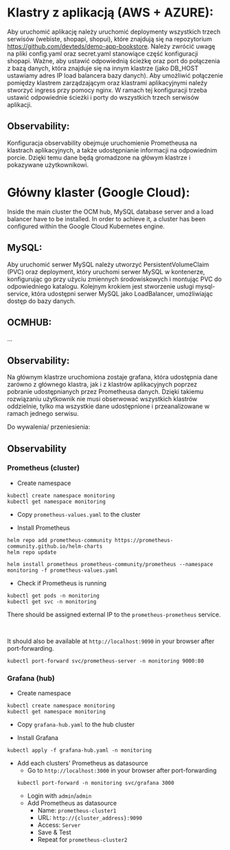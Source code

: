 # Klastry z aplikacją (AWS + AZURE):

Aby uruchomić aplikację należy uruchomić deploymenty wszystkich trzech serwisów (webiste, shopapi, shopui), które znajdują się na repozytorium https://github.com/devteds/demo-app-bookstore. Należy zwrócić uwagę na pliki config.yaml oraz secret.yaml stanowiące część konfiguracji shopapi. Ważne, aby ustawić odpowiednią ścieżkę oraz port do połączenia z bazą danych, która znajduje się na innym klastrze (jako DB_HOST ustawiamy adres IP load balancera bazy danych). Aby umożliwić połączenie pomiędzy klastrem zarządzającym oraz klastrami aplikacyjnymi należy stworzyć ingress przy pomocy nginx. W ramach tej konfiguracji trzeba ustawić odpowiednie ścieżki i porty do wszystkich trzech serwisów aplikacji.

## Observability:
Konfiguracja observability obejmuje uruchomienie Prometheusa na klastrach aplikacyjnych, a także udostępnianie informacji na odpowiednim porcie. Dzięki temu dane będą gromadzone na główym klastrze i pokazywane użytkownikowi.

# Główny klaster (Google Cloud): 

 Inside the main cluster the OCM hub, MySQL database server and a load balancer have to be installed. In order to achieve it, a cluster has been configured within the Google Cloud Kubernetes engine.
 
## MySQL:
 
 
Aby uruchomić serwer MySQL należy utworzyć PersistentVolumeClaim (PVC) oraz deployment, który uruchomi serwer MySQL w kontenerze, konfigurując go przy użyciu zmiennych środowiskowych i montując PVC do odpowiedniego katalogu. Kolejnym krokiem jest stworzenie usługi mysql-service, która udostępni serwer MySQL jako LoadBalancer, umożliwiając dostęp do bazy danych.

## OCMHUB:
...

## Observability:

Na głównym klastrze uruchomiona zostaje grafana, która udostępnia dane zarówno z głównego klastra, jak i z klastrów aplikacyjnych poprzez pobranie udostępnianych przez Prometheusa danych. Dzięki takiemu rozwiązaniu użytkownik nie musi obserwować wszystkich klastrów oddzielnie, tylko ma wszystkie dane udostępnione i przeanalizowane w ramach jednego serwisu. 






Do wywalenia/ przeniesienia:
## Observability

### Prometheus (cluster)

- Create namespace
```
kubectl create namespace monitoring
kubectl get namespace monitoring
```

- Copy `prometheus-values.yaml` to the cluster

- Install Prometheus
```
helm repo add prometheus-community https://prometheus-community.github.io/helm-charts
helm repo update

helm install prometheus prometheus-community/prometheus --namespace monitoring -f prometheus-values.yaml
```

- Check if Prometheus is running
```
kubectl get pods -n monitoring
kubectl get svc -n monitoring
```

There should be assigned external IP to the `prometheus-prometheus` service.

<br>

It should also be available at `http://localhost:9090` in your browser after port-forwarding.
```
kubectl port-forward svc/prometheus-server -n monitoring 9000:80
```

### Grafana (hub)

- Create namespace
```
kubectl create namespace monitoring
kubectl get namespace monitoring
```

- Copy `grafana-hub.yaml` to the hub cluster

- Install Grafana
```
kubectl apply -f grafana-hub.yaml -n monitoring
```

- Add each clusters' Prometheus as datasource
    - Go to `http://localhost:3000` in your browser after port-forwarding
    ```
    kubectl port-forward -n monitoring svc/grafana 3000
    ```
    - Login with `admin`/`admin`
    - Add Prometheus as datasource
        - Name: `prometheus-cluster1`
        - URL: `http://{cluster_address}:9090`
        - Access: `Server`
        - Save & Test
        - Repeat for `prometheus-cluster2`

